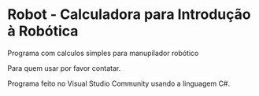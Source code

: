 # Robot - Calculadora para Introdução à Robótica
Programa com calculos simples para manupilador robótico

Para quem usar por favor contatar.

Programa feito no Visual Studio Community usando a linguagem C#.
